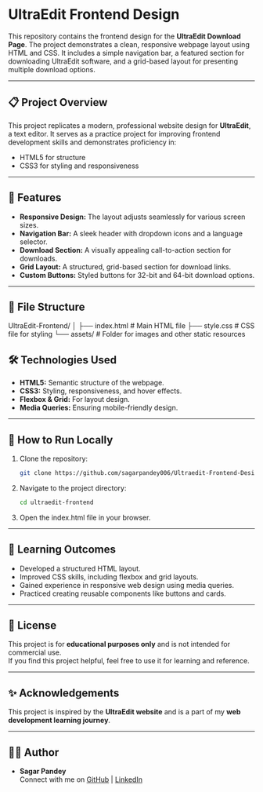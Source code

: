 # UltraEdit Frontend Design

This repository contains the frontend design for the **UltraEdit Download Page**. The project demonstrates a clean, responsive webpage layout using HTML and CSS. It includes a simple navigation bar, a featured section for downloading UltraEdit software, and a grid-based layout for presenting multiple download options.

---

## 📋 Project Overview

This project replicates a modern, professional website design for **UltraEdit**, a text editor. It serves as a practice project for improving frontend development skills and demonstrates proficiency in:
- HTML5 for structure
- CSS3 for styling and responsiveness

---

## 🌟 Features

- **Responsive Design:** The layout adjusts seamlessly for various screen sizes.
- **Navigation Bar:** A sleek header with dropdown icons and a language selector.
- **Download Section:** A visually appealing call-to-action section for downloads.
- **Grid Layout:** A structured, grid-based section for download links.
- **Custom Buttons:** Styled buttons for 32-bit and 64-bit download options.

---

## 📂 File Structure

UltraEdit-Frontend/
│
├── index.html         # Main HTML file
├── style.css          # CSS file for styling
└── assets/            # Folder for images and other static resources

## 🛠️ Technologies Used

- **HTML5:** Semantic structure of the webpage.
- **CSS3:** Styling, responsiveness, and hover effects.
- **Flexbox & Grid:** For layout design.
- **Media Queries:** Ensuring mobile-friendly design.

---

## 🚀 How to Run Locally

1. Clone the repository:
   ```bash
   git clone https://github.com/sagarpandey006/Ultraedit-Frontend-Design.git

2. Navigate to the project directory:
    ```bash
    cd ultraedit-frontend

3. Open the index.html file in your browser.

---

## 📖 Learning Outcomes

- Developed a structured HTML layout.
- Improved CSS skills, including flexbox and grid layouts.
- Gained experience in responsive web design using media queries.
- Practiced creating reusable components like buttons and cards.

---

## 📝 License

This project is for **educational purposes only** and is not intended for commercial use.  
If you find this project helpful, feel free to use it for learning and reference.

---

## ✨ Acknowledgements

This project is inspired by the **UltraEdit website** and is a part of my **web development learning journey**.

---

## 👨‍💻 Author

- **Sagar Pandey**  
  Connect with me on [GitHub](https://github.com/sagarpandey006) | [LinkedIn](https://linkedin.com/in/sagarpandey006)